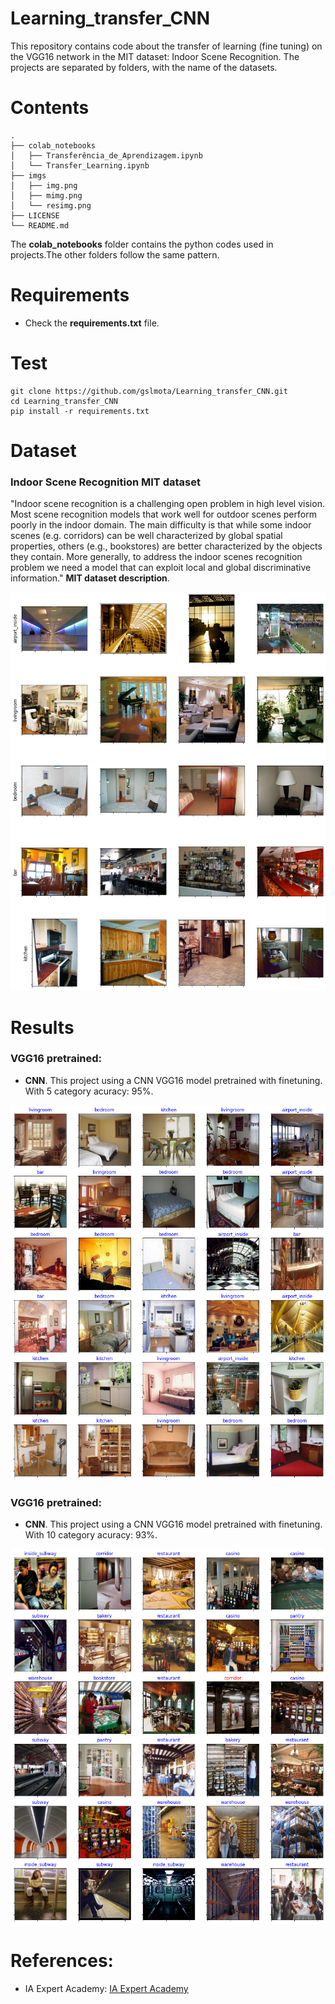 # Learning_transfer_CNN
This repository contains code about the transfer of learning (fine tuning) on ​​the VGG16 network in the MIT dataset: Indoor Scene Recognition.
The projects are separated by folders, with the name of the datasets.

# Contents
``` shell
.
├── colab_notebooks
│   ├── Transferência_de_Aprendizagem.ipynb
│   └── Transfer_Learning.ipynb
├── imgs
│   ├── img.png
│   ├── mimg.png
│   └── resimg.png
├── LICENSE
└── README.md

```
The **colab_notebooks** folder contains the python codes used in projects.The other folders follow the same pattern.

# Requirements

 * Check the **requirements.txt** file.


# Test

```shell
git clone https://github.com/gslmota/Learning_transfer_CNN.git
cd Learning_transfer_CNN
pip install -r requirements.txt
```

# Dataset

### **Indoor Scene Recognition** MIT dataset
"Indoor scene recognition is a challenging open problem in high level vision. Most scene recognition models that work well for outdoor scenes perform poorly in the indoor domain. The main difficulty is that while some indoor scenes (e.g. corridors) can be well characterized by global spatial properties, others (e.g., bookstores) are better characterized by the objects they contain. More generally, to address the indoor scenes recognition problem we need a model that can exploit local and global discriminative information." 
**MIT dataset description**.

![!cnn](https://github.com/gslmota/Learning_transfer_CNN/blob/main/imgs/img.png)

# Results

### **VGG16 pretrained**: 
* **CNN**. This project using a CNN VGG16 model pretrained with finetuning. With 5 category acuracy: 95%.

![!cnn](https://github.com/gslmota/Learning_transfer_CNN/blob/main/imgs/resimg.png)

### **VGG16 pretrained**: 
* **CNN**. This project using a CNN VGG16 model pretrained with finetuning. With 10 category acuracy: 93%.

![!cnn](https://github.com/gslmota/Learning_transfer_CNN/blob/main/imgs/mimg.png)


# References:
* IA Expert Academy: [IA Expert Academy](https://iaexpert.academy/)


